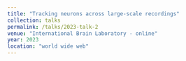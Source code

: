 ```yaml
---
title: "Tracking neurons across large-scale recordings"
collection: talks
permalink: /talks/2023-talk-2
venue: "International Brain Laboratory - online"
year: 2023
location: "world wide web"
---
```


